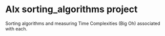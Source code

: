 # Alx sorting_algorithms project

Sorting algorithms and measuring Time Complexities (Big Oh) associated with each.
